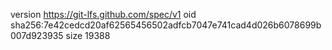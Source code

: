 version https://git-lfs.github.com/spec/v1
oid sha256:7e42cedcd20af62565456502adfcb7047e741cad4d026b6078699b007d923935
size 19388
